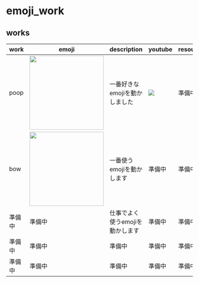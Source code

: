 # emoji_work




## works

| work | emoji | description | youtube  | resource | 
| ---- | ----- | ----------- | -------- | -------- | 
| poop | <img src='https://user-images.githubusercontent.com/2450046/168466853-0fdb0fdf-263e-49ba-ba79-f854d1d0e79a.png' width='200'> | 一番好きなemojiを動かしました | [![](https://img.youtube.com/vi/GSf-Xmr6iXg/0.jpg)](https://www.youtube.com/watch?v=GSf-Xmr6iXg) | 準備中 | 
| bow | <img src='https://user-images.githubusercontent.com/2450046/168466966-f208725b-a5b3-494d-857f-7d0059effa84.png' width='200'> | 一番使うemojiを動かします | 準備中 | 準備中 | 
| 準備中 | 準備中 | 仕事でよく使うemojiを動かします | 準備中 | 準備中 | 
| 準備中 | 準備中 | 準備中 | 準備中 | 準備中 | 
| 準備中 | 準備中 | 準備中 | 準備中 | 準備中 | 

